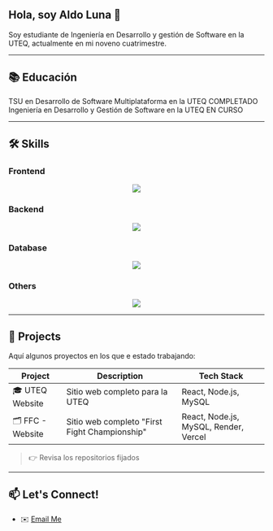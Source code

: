 ## Hola, soy Aldo Luna 👋

Soy estudiante de Ingeniería en Desarrollo y gestión de Software en la UTEQ, actualmente en mi noveno cuatrimestre.

---

## 📚 Educación
TSU en Desarrollo de Software Multiplataforma en la UTEQ COMPLETADO
Ingeniería en Desarrollo y Gestión de Software en la UTEQ EN CURSO

---

## 🛠️ Skills

### Frontend
<p align="center">
  <a href="https://skillicons.dev">
    <img src="https://skillicons.dev/icons?i=js,html,css,react" />
  </a>
</p>

### Backend
<p align="center">
  <a href="https://skillicons.dev">
    <img src="https://skillicons.dev/icons?i=php,java,py" />
  </a>
</p>

### Database
<p align="center">
  <a href="https://skillicons.dev">
    <img src="https://skillicons.dev/icons?i=mysql,mongodb,firebase,postgres" />
  </a>
</p>

### Others
<p align="center">
  <a href="https://skillicons.dev">
    <img src="https://skillicons.dev/icons?i=github,docker,figma,latex" />
  </a>
</p>

---

## 📂 Projects

Aquí algunos proyectos en los que e estado trabajando:

| Project | Description | Tech Stack |
|--------|-------------|------------|
| 🎓 UTEQ Website | Sitio web completo para la UTEQ | React, Node.js, MySQL |
| 🗂️ FFC - Website | Sitio web completo "First Fight Championship" | React, Node.js, MySQL, Render, Vercel |

> 👉 Revisa los repositorios fijados

---

## 📫 Let's Connect!

- ✉️ [Email Me](mailto:aldoyamil23@hotmail.com)

<!--
**Moon2322/Moon2322** is a ✨ _special_ ✨ repository because its `README.md` (this file) appears on your GitHub profile.

Here are some ideas to get you started:

- 🔭 I’m currently working on ...
- 🌱 I’m currently learning ...
- 👯 I’m looking to collaborate on ...
- 🤔 I’m looking for help with ...
- 💬 Ask me about ...
- 📫 How to reach me: ...
- 😄 Pronouns: ...
- ⚡ Fun fact: ...
-->
